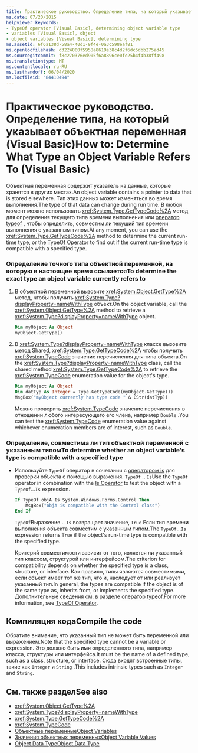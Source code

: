 ```yaml
---
title: Практическое руководство. Определение типа, на который указывает объектная переменная
ms.date: 07/20/2015
helpviewer_keywords:
- TypeOf operator [Visual Basic], determining object variable type
- variables [Visual Basic], object
- object variables [Visual Basic], determining type
ms.assetid: 6f6a138d-58a4-40d1-9f4e-0a3c598eaf81
ms.openlocfilehash: d3224000f5958a8619e38c4d2f6dc5dbb275ad45
ms.sourcegitcommit: f8c270376ed905f6a8896ce0fe25b4f4b38ff498
ms.translationtype: MT
ms.contentlocale: ru-RU
ms.lasthandoff: 06/04/2020
ms.locfileid: "84410494"
---
```

# <a name="how-to-determine-what-type-an-object-variable-refers-to-visual-basic"></a><span data-ttu-id="9843f-102">Практическое руководство. Определение типа, на который указывает объектная переменная (Visual Basic)</span><span class="sxs-lookup"><span data-stu-id="9843f-102">How to: Determine What Type an Object Variable Refers To (Visual Basic)</span></span>

<span data-ttu-id="9843f-103">Объектная переменная содержит указатель на данные, которые хранятся в других местах.</span><span class="sxs-lookup"><span data-stu-id="9843f-103">An object variable contains a pointer to data that is stored elsewhere.</span></span> <span data-ttu-id="9843f-104">Тип этих данных может изменяться во время выполнения.</span><span class="sxs-lookup"><span data-stu-id="9843f-104">The type of that data can change during run time.</span></span> <span data-ttu-id="9843f-105">В любой момент можно использовать <xref:System.Type.GetTypeCode%2A> метод для определения текущего типа времени выполнения или [оператор typeof](../../../language-reference/operators/typeof-operator.md) , чтобы определить, совместим ли текущий тип времени выполнения с указанным типом.</span><span class="sxs-lookup"><span data-stu-id="9843f-105">At any moment, you can use the <xref:System.Type.GetTypeCode%2A> method to determine the current run-time type, or the [TypeOf Operator](../../../language-reference/operators/typeof-operator.md) to find out if the current run-time type is compatible with a specified type.</span></span>

### <a name="to-determine-the-exact-type-an-object-variable-currently-refers-to"></a><span data-ttu-id="9843f-106">Определение точного типа объектной переменной, на которую в настоящее время ссылается</span><span class="sxs-lookup"><span data-stu-id="9843f-106">To determine the exact type an object variable currently refers to</span></span>

1. <span data-ttu-id="9843f-107">В объектной переменной вызовите <xref:System.Object.GetType%2A> метод, чтобы получить <xref:System.Type?displayProperty=nameWithType> объект.</span><span class="sxs-lookup"><span data-stu-id="9843f-107">On the object variable, call the <xref:System.Object.GetType%2A> method to retrieve a <xref:System.Type?displayProperty=nameWithType> object.</span></span>

    ```vb
    Dim myObject As Object
    myObject.GetType()
    ```

2. <span data-ttu-id="9843f-108">В <xref:System.Type?displayProperty=nameWithType> классе вызовите метод Shared, <xref:System.Type.GetTypeCode%2A> чтобы получить <xref:System.TypeCode> значение перечисления для типа объекта.</span><span class="sxs-lookup"><span data-stu-id="9843f-108">On the <xref:System.Type?displayProperty=nameWithType> class, call the shared method <xref:System.Type.GetTypeCode%2A> to retrieve the <xref:System.TypeCode> enumeration value for the object's type.</span></span>

    ```vb
    Dim myObject As Object
    Dim datTyp As Integer = Type.GetTypeCode(myObject.GetType())
    MsgBox("myObject currently has type code " & CStr(datTyp))
    ```

    <span data-ttu-id="9843f-109">Можно проверить <xref:System.TypeCode> значение перечисления в отношении любого интересующего его члена, например `Double` .</span><span class="sxs-lookup"><span data-stu-id="9843f-109">You can test the <xref:System.TypeCode> enumeration value against whichever enumeration members are of interest, such as `Double`.</span></span>

### <a name="to-determine-whether-an-object-variables-type-is-compatible-with-a-specified-type"></a><span data-ttu-id="9843f-110">Определение, совместима ли тип объектной переменной с указанным типом</span><span class="sxs-lookup"><span data-stu-id="9843f-110">To determine whether an object variable's type is compatible with a specified type</span></span>

- <span data-ttu-id="9843f-111">Используйте `TypeOf` оператор в сочетании с [оператором is](../../../language-reference/operators/is-operator.md) для проверки объекта с помощью выражения. `TypeOf` .. `Is`</span><span class="sxs-lookup"><span data-stu-id="9843f-111">Use the `TypeOf` operator in combination with the [Is Operator](../../../language-reference/operators/is-operator.md) to test the object with a `TypeOf`...`Is` expression.</span></span>

    ```vb
    If TypeOf objA Is System.Windows.Forms.Control Then
        MsgBox("objA is compatible with the Control class")
    End If
    ```

    <span data-ttu-id="9843f-112">`TypeOf`Выражение... `Is` возвращает значение, `True` Если тип времени выполнения объекта совместим с указанным типом.</span><span class="sxs-lookup"><span data-stu-id="9843f-112">The `TypeOf`...`Is` expression returns `True` if the object's run-time type is compatible with the specified type.</span></span>

    <span data-ttu-id="9843f-113">Критерий совместимости зависит от того, является ли указанный тип классом, структурой или интерфейсом.</span><span class="sxs-lookup"><span data-stu-id="9843f-113">The criterion for compatibility depends on whether the specified type is a class, structure, or interface.</span></span> <span data-ttu-id="9843f-114">Как правило, типы являются совместимыми, если объект имеет тот же тип, что и, наследует от или реализует указанный тип.</span><span class="sxs-lookup"><span data-stu-id="9843f-114">In general, the types are compatible if the object is of the same type as, inherits from, or implements the specified type.</span></span> <span data-ttu-id="9843f-115">Дополнительные сведения см. в разделе [оператор typeof](../../../language-reference/operators/typeof-operator.md).</span><span class="sxs-lookup"><span data-stu-id="9843f-115">For more information, see [TypeOf Operator](../../../language-reference/operators/typeof-operator.md).</span></span>

## <a name="compile-the-code"></a><span data-ttu-id="9843f-116">Компиляция кода</span><span class="sxs-lookup"><span data-stu-id="9843f-116">Compile the code</span></span>

<span data-ttu-id="9843f-117">Обратите внимание, что указанный тип не может быть переменной или выражением.</span><span class="sxs-lookup"><span data-stu-id="9843f-117">Note that the specified type cannot be a variable or expression.</span></span> <span data-ttu-id="9843f-118">Это должно быть имя определенного типа, например класса, структуры или интерфейса.</span><span class="sxs-lookup"><span data-stu-id="9843f-118">It must be the name of a defined type, such as a class, structure, or interface.</span></span> <span data-ttu-id="9843f-119">Сюда входят встроенные типы, такие как `Integer` и `String` .</span><span class="sxs-lookup"><span data-stu-id="9843f-119">This includes intrinsic types such as `Integer` and `String`.</span></span>

## <a name="see-also"></a><span data-ttu-id="9843f-120">См. также раздел</span><span class="sxs-lookup"><span data-stu-id="9843f-120">See also</span></span>

- <xref:System.Object.GetType%2A>
- <xref:System.Type?displayProperty=nameWithType>
- <xref:System.Type.GetTypeCode%2A>
- <xref:System.TypeCode>
- [<span data-ttu-id="9843f-121">Объектные переменные</span><span class="sxs-lookup"><span data-stu-id="9843f-121">Object Variables</span></span>](object-variables.md)
- [<span data-ttu-id="9843f-122">Значения объектных переменных</span><span class="sxs-lookup"><span data-stu-id="9843f-122">Object Variable Values</span></span>](object-variable-values.md)
- [<span data-ttu-id="9843f-123">Object Data Type</span><span class="sxs-lookup"><span data-stu-id="9843f-123">Object Data Type</span></span>](../../../language-reference/data-types/object-data-type.md)
